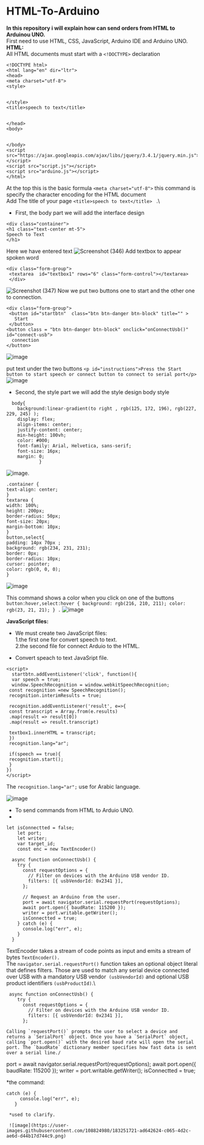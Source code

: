 # HTML-To-Arduino
**In this repository i will explain how can send orders from HTML to Arduinou UNO.**\
First need to use HTML, CSS, JavaScript, Arduino IDE and Arduino UNO.\
**HTML:**\
All HTML documents must start with a `<!DOCTYPE>` declaration

```
<!DOCTYPE html>
<html lang="en" dir="ltr">
<head>
<meta charset="utf-8">
<style>


</style>
<title>speech to text</title>


</head>
<body>


</body>
<script src="https://ajax.googleapis.com/ajax/libs/jquery/3.4.1/jquery.min.js"></script>
<script src="script.js"></script>
<script src="arduino.js"></script>
</html>
```

 At the top this is the basic formula  `<meta charset="utf-8">`  this command is specify the character encoding for the HTML document\
 Add The title of your page `<title>speech to text</title> ` .\
 * First, the body part we will add the interface design
 
 ```
 <div class="container">
 <h1 class="text-center mt-5">
 Speech to Text
 </h1>
 ```
Here we have entered text
![Screenshot (346)](https://user-images.githubusercontent.com/108824980/183220935-03b92617-c2c3-4a40-9325-f88fc9d207fd.png)
Add textbox to appear spoken word
```
<div class="form-group">
 <textarea  id="textbox1" rows="6" class="form-control"></textarea>
 </div>
 ```
 ![Screenshot (347)](https://user-images.githubusercontent.com/108824980/183221678-3519b430-a63b-4a35-9157-67c02bf7e43b.png)
Now we put two buttons one to start and the other one to connection.

```
<div class="form-group">
 <button id="startbtn"  class="btn btn-danger btn-block" title="" >
   Start
 </button>
<button class = "btn btn-danger btn-block" onclick="onConnectUsb()" id="connect-usb">
  connection
</button>
```
![image](https://user-images.githubusercontent.com/108824980/183247546-1ec91e2b-59f7-4b41-959d-85c317550495.png)

put text under the two buttons
`<p id="instructions">Press the Start button to start speech or connect button to connect to serial port</p>`
![image](https://user-images.githubusercontent.com/108824980/183247643-298f127d-0cc6-4043-9cdf-8ff18458a08e.png)


* Second, the style part we will add the style design
body style

```
  body{
    background:linear-gradient(to right , rgb(125, 172, 196), rgb(227, 229, 245) );
    display: flex;
    align-items: center;
    justify-content: center;
    min-height: 100vh;
    color: #000;
    font-family: Arial, Helvetica, sans-serif;
    font-size: 16px;
    margin: 0;
            }
 ```
            
            
 ![image](https://user-images.githubusercontent.com/108824980/183247700-81322dc2-757b-4127-a016-3a10e0c38ff7.png).
  
    .container {
    text-align: center;
    }
    textarea {
    width: 100%;
    height: 200px;
    border-radius: 50px;
    font-size: 20px;
    margin-bottom: 10px;
    }
    button,select{
    padding: 14px 70px ;
    background: rgb(234, 231, 231);
    border: 0px;
    border-radius: 10px;
    cursor: pointer;
    color: rgb(0, 0, 0);
    }
    

 ![image](https://user-images.githubusercontent.com/108824980/183247747-ae09d318-3871-45ed-a695-cac06177c53a.png)
   
   This command shows a color when you click on one of the buttons
  `button:hover,select:hover {
    background: rgb(216, 210, 211);
    color: rgb(23, 21, 21);
    }
     .`
   ![image](https://user-images.githubusercontent.com/108824980/183247776-7217e7a0-d7f5-4bbf-9d17-6138221a57bb.png)
   
   **JavaScript files:** 
   * We must create two JavaScript files: \
   1.the first one for convert speech to text.\
   2.the second file for connect Arduio to the HTML.
  
  * Convert speach to text JavaSript file.
  
  ```
  <script>
    startbtn.addEventListener('click', function(){
    var speech = true;
    window.SpeechRecognition = window.webkitSpeechRecognition;
   const recognition =new SpeechRecognition();
   recognition.interimResults = true;
   
   recognition.addEventListener('result', e=>{
   const transcript = Array.from(e.results)
   .map(result => result[0])
   .map(result => result.transcript)
   
   textbox1.innerHTML = transcript;
   })
   recognition.lang="ar";
   
   if(speech == true){
   recognition.start();
   }
})
</script>
```
  
The `recognition.lang="ar";` use for Arabic language.

![image](https://user-images.githubusercontent.com/108824980/183250685-c010f853-b05e-4ca1-b0c6-e1bb3715b138.png)

* To send commands from HTML to Arduio UNO.
* 
```
let isConnectted = false;
    let port;
    let writer;
    var target_id;
    const enc = new TextEncoder()
    
  async function onConnectUsb() {
    try {
      const requestOptions = {
        // Filter on devices with the Arduino USB vendor ID.
        filters: [{ usbVendorId: 0x2341 }],
      };

      // Request an Arduino from the user.
      port = await navigator.serial.requestPort(requestOptions);
      await port.open({ baudRate: 115200 });
      writer = port.writable.getWriter();
      isConnectted = true;
    } catch (e) {
      console.log("err", e);
    }
  }
  ```
TextEncoder takes a stream of code points as input and emits a stream of bytes `TextEncoder().`\
The `navigator.serial.requestPort()` function takes an optional object literal that defines filters. Those are used to match any serial device connected over USB with a mandatory USB vendor` (usbVendorId)` and optional USB product identifiers `(usbProductId)`.\

```
 async function onConnectUsb() {
    try {
      const requestOptions = {
        // Filter on devices with the Arduino USB vendor ID.
        filters: [{ usbVendorId: 0x2341 }],
      };
      
Calling `requestPort()` prompts the user to select a device and returns a `SerialPort` object. Once you have a `SerialPort` object, calling `port.open()` with the desired baud rate will open the serial port. The `baudRate` dictionary member specifies how fast data is sent over a serial line./

```
 port = await navigator.serial.requestPort(requestOptions);
      await port.open({ baudRate: 115200 });
      writer = port.writable.getWriter();
      isConnectted = true;
 

*the command:
 
 ```
 catch (e) {
      console.log("err", e);
    }
  
  *used to clarify.
  
  ![image](https://user-images.githubusercontent.com/108824980/183251721-ad642624-c065-4d2c-ae6d-d44b17d744c9.png)

  
